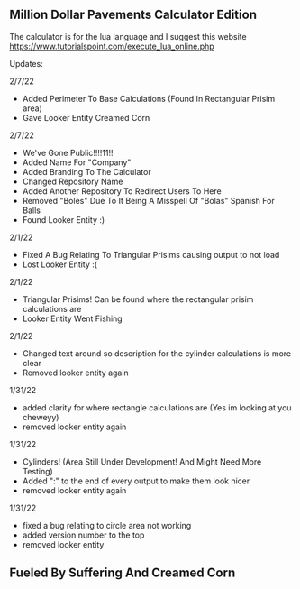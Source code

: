 Million Dollar Pavements
Calculator Edition
-




The calculator is for the lua language and I suggest this website
https://www.tutorialspoint.com/execute_lua_online.php



                                                                            

Updates:

2/7/22
- Added Perimeter To Base Calculations (Found In Rectangular Prisim area)
- Gave Looker Entity Creamed Corn

2/7/22
- We've Gone Public!!!!11!!
- Added Name For "Company"
- Added Branding To The Calculator
- Changed Repository Name
- Added Another Repository To Redirect Users To Here
- Removed "Boles" Due To It Being A Misspell Of "Bolas" Spanish For Balls
- Found Looker Entity :)

2/1/22
- Fixed A Bug Relating To Triangular Prisims causing output to not load
- Lost Looker Entity :(

2/1/22
- Triangular Prisims! Can be found where the rectangular prisim calculations are
- Looker Entity Went Fishing

2/1/22
- Changed text around so description for the cylinder calculations is more clear
- Removed looker entity again

1/31/22
- added clarity for where rectangle calculations are (Yes im looking at you cheweyy)
- removed looker entity again

1/31/22

- Cylinders! (Area Still Under Development! And Might Need More Testing)
- Added ":" to the end of every output to make them look nicer
- removed looker entity again

1/31/22
- fixed a bug relating to circle area not working
- added version number to the top
- removed looker entity

Fueled By Suffering And Creamed Corn
-
